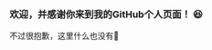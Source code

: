 ### 欢迎，并感谢你来到我的GitHub个人页面！ 😆
不过很抱歉，这里什么也没有🤔

<!--
**LuoYingPiaoXue/LuoYingPiaoXue** is a ✨ _special_ ✨ repository because its `README.md` (this file) appears on your GitHub profile.

